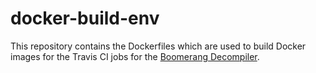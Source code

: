 # docker-build-env

This repository contains the Dockerfiles which are used to build Docker images for the Travis CI jobs for the [Boomerang Decompiler](https://github.com/BoomerangDecompiler/boomerang).
